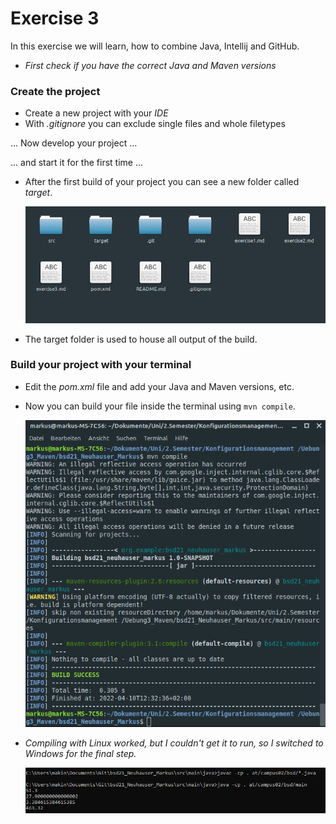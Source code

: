# Exercise 3
In this exercise we will learn, how to combine Java, Intellij and GitHub.

* *First check if you have the correct Java and Maven versions*

### Create the project

* Create a new project with your *IDE*
* With *.gitignore* you can exclude single files and whole filetypes

... Now develop your project ... 

... and start it for the first time ...

* After the first build of your project you can see a new folder called *target*.

    ![](resources/images/folder.png)

* The target folder is used to house all output of the build. 

### Build your project with your terminal

* Edit the *pom.xml* file and add your Java and Maven versions, etc.
* Now you can build your file inside the terminal using `mvn compile`.

    ![](resources/images/build_successful.png)

* *Compiling with Linux worked, but I couldn't get it to run, so I switched to Windows for the final step.*

  ![](resources/images/runningMain.PNG)

